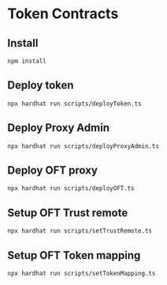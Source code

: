# Token Contracts

## Install
```
npm install
```

## Deploy token
```
npx hardhat run scripts/deployToken.ts
```

## Deploy Proxy Admin
```
npx hardhat run scripts/deployProxyAdmin.ts
```

## Deploy OFT proxy
```
npx hardhat run scripts/deployOFT.ts
```

## Setup OFT Trust remote
```
npx hardhat run scripts/setTrustRemote.ts
```

## Setup OFT Token mapping
```
npx hardhat run scripts/setTokenMapping.ts
```
